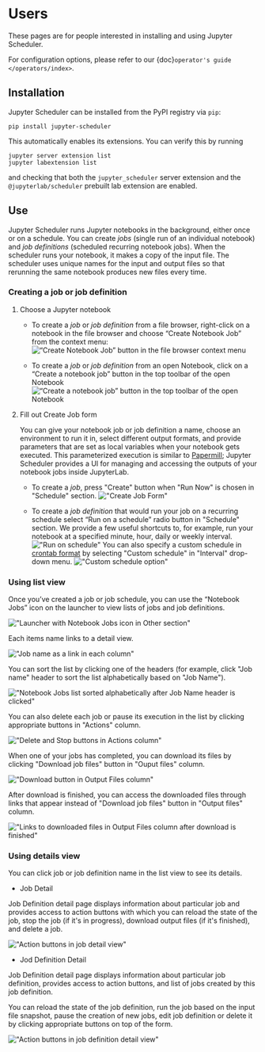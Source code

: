 # Users

These pages are for people interested in installing and using Jupyter Scheduler.

For configuration options, please refer to our {doc}`operator's guide </operators/index>`.

## Installation

Jupyter Scheduler can be installed from the PyPI registry via `pip`:

```
pip install jupyter-scheduler
```

This automatically enables its extensions. You can verify this by running

```
jupyter server extension list
jupyter labextension list
```

and checking that both the `jupyter_scheduler` server extension and the
`@jupyterlab/scheduler` prebuilt lab extension are enabled.

## Use

Jupyter Scheduler runs Jupyter notebooks in the background, either once or on a schedule. You can create *jobs* (single run of an individual notebook) and *job definitions* (scheduled recurring notebook jobs). When the scheduler runs your notebook, it makes a copy of the input file. The scheduler uses unique names for the input and output files so that rerunning the same notebook produces new files every time.

### Creating a job or job definition

1. Choose a Jupyter notebook
   - To create a *job* or *job definition* from a file browser, right-click on a notebook in the file browser and choose “Create Notebook Job” from the context menu:
![“Create Notebook Job” button in the file browser context menu](./images/create_job_from_filebrowser.png)

   - To create a *job* or *job definition* from an open Notebook, click on a “Create a notebook job” button in the top toolbar of the open Notebook
![“Create a notebook job” button in the top toolbar of the open Notebook](./images/create_job_from_notebook.png)

2. Fill out Create Job form

   You can give your notebook job or job definition a name, choose an environment to run it in, select different output formats, and provide parameters that are set as local variables when your notebook gets executed. This parameterized execution is similar to [Papermill](https://papermill.readthedocs.io/en/latest/); Jupyter Scheduler provides a UI for managing and accessing the outputs of your notebook jobs inside JupyterLab.

   - To create a *job*, press "Create" button when "Run Now" is chosen in "Schedule" section.
   !["Create Job Form"](./images/create_job_form.png)

   - To create a *job definition* that would run your job on a recurring schedule select “Run on a schedule” radio button in "Schedule" section. We provide a few useful shortcuts to, for example, run your notebook at a specified minute, hour, daily or weekly interval.
   !["Run on schedule"](./images/run_on_schedule.png)
   You can also specify a custom schedule in [crontab format](https://www.man7.org/linux/man-pages/man5/crontab.5.html) by selecting "Custom schedule" in "Interval" drop-down menu.
   !["Custom schedule option"](./images/custom_schedule.png)

### Using list view

Once you’ve created a job or job schedule, you can use the “Notebook Jobs” icon on the launcher to view lists of jobs and job definitions.

!["Launcher with Notebook Jobs icon in Other section"](./images/launcher.png)

Each items name links to a detail view.

!["Job name as a link in each column"](./images/item_name.png)

You can sort the list by clicking one of the headers (for example, click "Job name" header to sort the list alphabetically based on "Job Name").

!["Notebook Jobs list sorted alphabetically after Job Name header is clicked"](./images/headers.png)

You can also delete each job or pause its execution in the list by clicking appropriate buttons in "Actions" column.

!["Delete and Stop buttons in Actions column"](./images/actions_list.png)

When one of your jobs has completed, you can download its files by clicking "Download job files" button in "Ouput files" column.

!["Download button in Output Files column"](./images/download_button.png)

After download is finished, you can access the downloaded files through links that appear instead of "Download job files" button in "Output files" column.

!["Links to downloaded files in Output Files column after download is finished"](./images/downloaded_files.png)

### Using details view

You can click job or job definition name in the list view to see its details.

- Job Detail

Job Definition detail page displays information about particular job and provides access to action buttons with which you can reload the state of the job, stop the job (if it's in progress), download output files (if it's finished), and delete a job.

!["Action buttons in job detail view"](./images/actions_job_details.png)

- Jod Definition Detail

Job Definition detail page displays information about particular job definition, provides access to action buttons, and list of jobs created by this job definition.

You can reload the state of the job definition, run the job based on the input file snapshot, pause the creation of new jobs, edit job definition or delete it by clicking appropriate buttons on top of the form.

!["Action buttons in job definition detail view"](./images/actions_definition_details.png)
